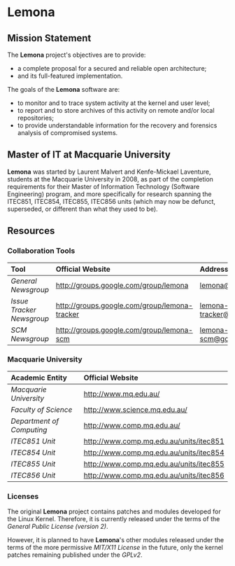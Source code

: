 # Lemona #


## Mission Statement ##

The **Lemona** project's objectives are to provide:
  * a complete proposal for a secured and reliable open architecture;
  * and its full-featured implementation.

The goals of the **Lemona** software are:
  * to monitor and to trace system activity at the kernel and user level;
  * to report and to store archives of this activity on remote and/or local repositories;
  * to provide understandable information for the recovery and forensics analysis of compromised systems.


## Master of IT at Macquarie University ##

**Lemona** was started by Laurent Malvert and Kenfe-Mickael Laventure, students at the Macquarie University in 2008, as part of the completion requirements for their Master of Information Technology (Software Engineering) program, and more specifically for research spanning the ITEC851, ITEC854, ITEC855, ITEC856 units (which may now be defunct,  superseded, or different than what they used to be).



## Resources ##

### Collaboration Tools ###

| **Tool**                                             | **Official Website**              | **Address**                     |
|:-----------------------------------------------------|:----------------------------------|:--------------------------------|
| _General Newsgroup_                                  | http://groups.google.com/group/lemona         | [lemona@googlegroups.com](mailto:lemona@googlegroups.com)         |
| _Issue Tracker Newsgroup_                            | http://groups.google.com/group/lemona-tracker | [lemona-tracker@googlegroups.com](mailto:lemona-tracker@googlegroups.com) |
| _SCM Newsgroup_                                      | http://groups.google.com/group/lemona-scm     | [lemona-scm@googlegroups.com](mailto:lemona-scm@googlegroups.com)     |


### Macquarie University ###

| **Academic Entity**              | **Official Website**                      |
|:---------------------------------|:------------------------------------------|
| _Macquarie University_           | http://www.mq.edu.au/                     |
| _Faculty of Science_             | http://www.science.mq.edu.au/             |
| _Department of Computing_        | http://www.comp.mq.edu.au/                |
| _ITEC851 Unit_                   | http://www.comp.mq.edu.au/units/itec851   |
| _ITEC854 Unit_                   | http://www.comp.mq.edu.au/units/itec854   |
| _ITEC855 Unit_                   | http://www.comp.mq.edu.au/units/itec855   |
| _ITEC856 Unit_                   | http://www.comp.mq.edu.au/units/itec856   |


### Licenses ###

The original **Lemona** project contains patches and modules developed for the Linux Kernel. Therefore, it is currently released under the terms of the _General Public License (version 2)_.

However, it is planned to have **Lemona**'s other modules released under the terms of the more permissive _MIT/X11 License_ in the future, only the kernel patches remaining published under the _GPLv2_.